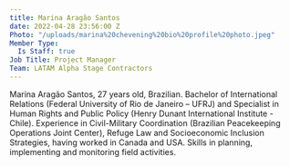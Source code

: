 ```yaml
---
title: Marina Aragão Santos
date: 2022-04-28 23:56:00 Z
Photo: "/uploads/marina%20chevening%20bio%20profile%20photo.jpeg"
Member Type:
  Is Staff: true
Job Title: Project Manager
Team: LATAM Alpha Stage Contractors
---
```


Marina Aragão Santos, 27 years old, Brazilian. Bachelor of International Relations (Federal University of Rio de Janeiro – UFRJ) and Specialist in Human Rights and Public Policy (Henry Dunant International Institute -Chile). Experience in Civil-Military Coordination (Brazilian Peacekeeping Operations Joint Center), Refuge Law and Socioeconomic Inclusion Strategies, having worked in Canada and USA.  Skills in planning, implementing and monitoring field activities. 
